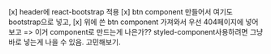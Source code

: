 [x] header에 react-bootstrap 적용
[x] btn component 만들어서 여기도 bootstrap으로 넣고,
[x] 위에 쓴 btn component 가져와서 우선 404페이지에 넣어보고
=> 이거 component로 만드는게 나은가?? styled-component사용하려면 그냥 바로 넣는게 나을 수 있음. 고민해보기.
